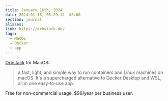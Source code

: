 ```yaml
---
title: January 16th, 2024
date: 2024-01-16, 08:29:12 -08:00
section: journal
aliases: 
link: https://orbstack.dev
tags:
  - MacOS
  - Docker
  - app
---
```

[Orbstack](https://orbstack.dev) for MacOS:

> a fast, light, and simple way to run containers and Linux machines on macOS. It's a supercharged alternative to Docker Desktop and WSL, all in one easy-to-use app.

Free for non-commercial usage, $96/year per business user.